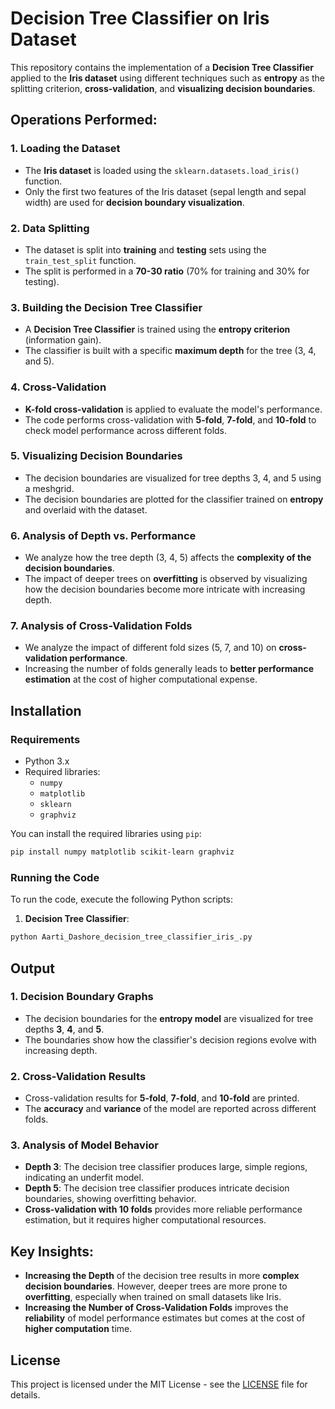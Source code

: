 # Decision Tree Classifier on Iris Dataset

This repository contains the implementation of a **Decision Tree Classifier** applied to the **Iris dataset** using different techniques such as **entropy** as the splitting criterion, **cross-validation**, and **visualizing decision boundaries**.

## Operations Performed:

### 1. **Loading the Dataset**
- The **Iris dataset** is loaded using the `sklearn.datasets.load_iris()` function.
- Only the first two features of the Iris dataset (sepal length and sepal width) are used for **decision boundary visualization**.

### 2. **Data Splitting**
- The dataset is split into **training** and **testing** sets using the `train_test_split` function.
- The split is performed in a **70-30 ratio** (70% for training and 30% for testing).

### 3. **Building the Decision Tree Classifier**
- A **Decision Tree Classifier** is trained using the **entropy criterion** (information gain).
- The classifier is built with a specific **maximum depth** for the tree (3, 4, and 5).
  
### 4. **Cross-Validation**
- **K-fold cross-validation** is applied to evaluate the model's performance.
- The code performs cross-validation with **5-fold**, **7-fold**, and **10-fold** to check model performance across different folds.
  
### 5. **Visualizing Decision Boundaries**
- The decision boundaries are visualized for tree depths 3, 4, and 5 using a meshgrid.
- The decision boundaries are plotted for the classifier trained on **entropy** and overlaid with the dataset.

### 6. **Analysis of Depth vs. Performance**
- We analyze how the tree depth (3, 4, 5) affects the **complexity of the decision boundaries**.
- The impact of deeper trees on **overfitting** is observed by visualizing how the decision boundaries become more intricate with increasing depth.

### 7. **Analysis of Cross-Validation Folds**
- We analyze the impact of different fold sizes (5, 7, and 10) on **cross-validation performance**.
- Increasing the number of folds generally leads to **better performance estimation** at the cost of higher computational expense.

## Installation

### Requirements
- Python 3.x
- Required libraries:
  - `numpy`
  - `matplotlib`
  - `sklearn`
  - `graphviz`

You can install the required libraries using `pip`:

```bash
pip install numpy matplotlib scikit-learn graphviz
```

### Running the Code
To run the code, execute the following Python scripts:

1. **Decision Tree Classifier**:  
```bash
python Aarti_Dashore_decision_tree_classifier_iris_.py
```

## Output

### 1. **Decision Boundary Graphs**
- The decision boundaries for the **entropy model** are visualized for tree depths **3**, **4**, and **5**.
- The boundaries show how the classifier's decision regions evolve with increasing depth.

### 2. **Cross-Validation Results**
- Cross-validation results for **5-fold**, **7-fold**, and **10-fold** are printed.
- The **accuracy** and **variance** of the model are reported across different folds.

### 3. **Analysis of Model Behavior**
- **Depth 3**: The decision tree classifier produces large, simple regions, indicating an underfit model.
- **Depth 5**: The decision tree classifier produces intricate decision boundaries, showing overfitting behavior.
- **Cross-validation with 10 folds** provides more reliable performance estimation, but it requires higher computational resources.

## Key Insights:
- **Increasing the Depth** of the decision tree results in more **complex decision boundaries**. However, deeper trees are more prone to **overfitting**, especially when trained on small datasets like Iris.
- **Increasing the Number of Cross-Validation Folds** improves the **reliability** of model performance estimates but comes at the cost of **higher computation** time.

## License
This project is licensed under the MIT License - see the [LICENSE](LICENSE) file for details.
